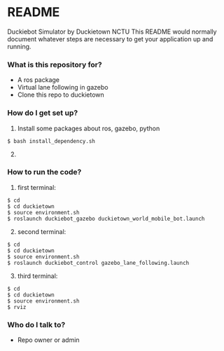 # README #

Duckiebot Simulator by Duckietown NCTU
This README would normally document whatever steps are necessary to get your application up and running.

### What is this repository for? ###

* A ros package
* Virtual lane following in gazebo
* Clone this repo to duckietown 

### How do I get set up? ###

1. Install some packages about ros, gazebo, python
```
$ bash install_dependency.sh
```
2. 
 
### How to run the code? ###

1. first terminal:
```
$ cd
$ cd duckietown
$ source environment.sh
$ roslaunch duckiebot_gazebo duckietown_world_mobile_bot.launch 
```
2. second terminal:
```
$ cd
$ cd duckietown
$ source environment.sh
$ roslaunch duckiebot_control gazebo_lane_following.launch
```
3. third terminal:
```
$ cd
$ cd duckietown
$ source environment.sh
$ rviz
```

### Who do I talk to? ###

* Repo owner or admin
